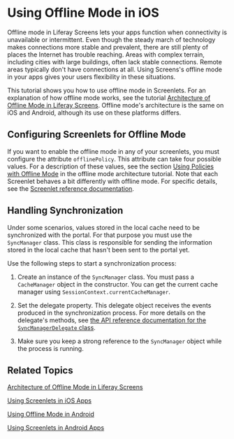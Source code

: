# Using Offline Mode in iOS [](id=using-offline-mode-in-ios)

Offline mode in Liferay Screens lets your apps function when connectivity is 
unavailable or intermittent. Even though the steady march of technology makes 
connections more stable and prevalent, there are still plenty of places the 
Internet has trouble reaching. Areas with complex terrain, including cities with 
large buildings, often lack stable connections. Remote areas typically don't 
have connections at all. Using Screens's offline mode in your apps gives your 
users flexibility in these situations. 

This tutorial shows you how to use offline mode in Screenlets. For an 
explanation of how offline mode works, see the tutorial 
[Architecture of Offline Mode in Liferay Screens](/develop/tutorials/-/knowledge_base/6-2/architecture-of-offline-mode-in-liferay-screens). 
Offline mode's architecture is the same on iOS and Android, although its use on 
these platforms differs.

## Configuring Screenlets for Offline Mode [](id=configuring-screenlets-for-offline-mode)

If you want to enable the offline mode in any of your screenlets, you must
configure the attribute `offlinePolicy`. This attribute can take four possible
values. For a description of these values, see the section [Using Policies with Offline Mode](/develop/tutorials/-/knowledge_base/6-2/architecture-of-offline-mode-in-liferay-screens#using-policies-with-offline-mode)
in the offline mode architecture tutorial. Note that each Screenlet behaves a
bit differently with offline mode. For specific details, see the [Screenlet reference documentation](/develop/reference/-/knowledge_base/6-2/screenlets-in-liferay-screens-for-ios). 

## Handling Synchronization [](id=handling-synchronization)

Under some scenarios, values stored in the local cache need to be synchronized 
with the portal. For that purpose you must use the `SyncManager` class. 
This class is responsible for sending the information stored in the local cache 
that hasn't been sent to the portal yet.

Use the following steps to start a synchronization process: 

1.  Create an instance of the `SyncManager` class. You must pass a `CacheManager` 
    object in the constructor. You can get the current cache manager using 
    `SessionContext.currentCacheManager`. 

2.  Set the delegate property. This delegate object receives the events produced 
    in the synchronization process. For more details on the delegate's methods, see 
    [the API reference documentation for the `SyncManagerDelegate` class](/develop/reference/-/knowledge_base/6-2/syncmanagerdelegate).

3.  Make sure you keep a strong reference to the `SyncManager` object while the 
    process is running.

## Related Topics [](id=related-topics)

[Architecture of Offline Mode in Liferay Screens](/develop/tutorials/-/knowledge_base/6-2/architecture-of-offline-mode-in-liferay-screens)

[Using Screenlets in iOS Apps](/develop/tutorials/-/knowledge_base/6-2/using-screenlets-in-ios-apps)

[Using Offline Mode in Android](/develop/tutorials/-/knowledge_base/6-2/using-offline-mode-in-android)

[Using Screenlets in Android Apps](/develop/tutorials/-/knowledge_base/6-2/using-screenlets-in-android-apps)
